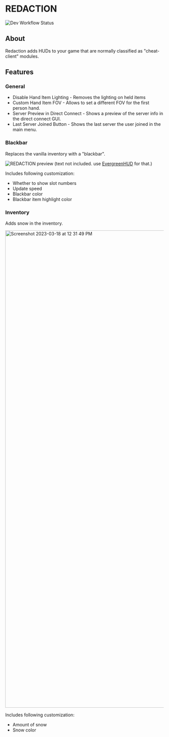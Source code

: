 # REDACTION

![Dev Workflow Status](https://img.shields.io/github/v/release/Polyfrost/REDACTION.svg?style=for-the-badge&color=1452cc&label=release)

## About
Redaction adds HUDs to your game that are normally classified as "cheat-client" modules.


## Features

### General

- Disable Hand Item Lighting - Removes the lighting on held items
- Custom Hand Item FOV - Allows to set a different FOV for the first person hand.
- Server Preview in Direct Connect - Shows a preview of the server info in the direct connect GUI.
- Last Server Joined Button - Shows the last server the user joined in the main menu.

### Blackbar

Replaces the vanilla inventory with a "blackbar". 

![REDACTION preview](https://user-images.githubusercontent.com/45589059/135241198-7f3f4978-0864-4365-942f-a3f4233821ac.png)
(text not included. use [EvergreenHUD](https://modrinth.com/mod/evergreenhud) for that.)

Includes following customization:
- Whether to show slot numbers
- Update speed
- Blackbar color
- Blackbar item highlight color

### Inventory

Adds snow in the inventory.

<img width="1512" alt="Screenshot 2023-03-18 at 12 31 49 PM" src="https://user-images.githubusercontent.com/45589059/226082387-4087fbcb-c3dc-43d3-83dc-27261873f3fb.png">

Includes following customization:

- Amount of snow
- Snow color

